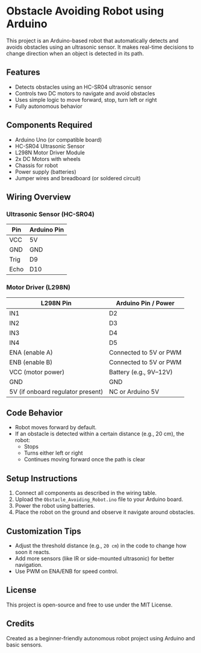 # Obstacle Avoiding Robot using Arduino

This project is an Arduino-based robot that automatically detects and avoids obstacles using an ultrasonic sensor. It makes real-time decisions to change direction when an object is detected in its path.

## Features

- Detects obstacles using an HC-SR04 ultrasonic sensor
- Controls two DC motors to navigate and avoid obstacles
- Uses simple logic to move forward, stop, turn left or right
- Fully autonomous behavior

## Components Required

- Arduino Uno (or compatible board)
- HC-SR04 Ultrasonic Sensor
- L298N Motor Driver Module
- 2x DC Motors with wheels
- Chassis for robot
- Power supply (batteries)
- Jumper wires and breadboard (or soldered circuit)

## Wiring Overview

### Ultrasonic Sensor (HC-SR04)
| Pin  | Arduino Pin |
|------|--------------|
| VCC  | 5V           |
| GND  | GND          |
| Trig | D9           |
| Echo | D10          |

### Motor Driver (L298N)
| L298N Pin          | Arduino Pin / Power |
|--------------------|---------------------|
| IN1                | D2                  |
| IN2                | D3                  |
| IN3                | D4                  |
| IN4                | D5                  |
| ENA (enable A)     | Connected to 5V or PWM |
| ENB (enable B)     | Connected to 5V or PWM |
| VCC (motor power)  | Battery (e.g., 9V–12V) |
| GND                | GND                 |
| 5V (if onboard regulator present) | NC or Arduino 5V |

## Code Behavior

- Robot moves forward by default.
- If an obstacle is detected within a certain distance (e.g., 20 cm), the robot:
  - Stops
  - Turns either left or right
  - Continues moving forward once the path is clear

## Setup Instructions

1. Connect all components as described in the wiring table.
2. Upload the `Obstacle_Avoiding_Robot.ino` file to your Arduino board.
3. Power the robot using batteries.
4. Place the robot on the ground and observe it navigate around obstacles.

## Customization Tips

- Adjust the threshold distance (e.g., `20 cm`) in the code to change how soon it reacts.
- Add more sensors (like IR or side-mounted ultrasonic) for better navigation.
- Use PWM on ENA/ENB for speed control.

## License

This project is open-source and free to use under the MIT License.

## Credits

Created as a beginner-friendly autonomous robot project using Arduino and basic sensors.
